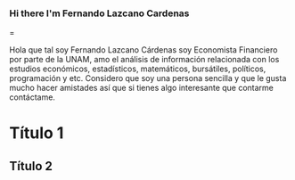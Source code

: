 ### Hi there  I'm Fernando Lazcano Cardenas 
=

Hola que tal soy Fernando Lazcano Cárdenas soy Economista Financiero por parte de la UNAM, amo el análisis de información relacionada con los estudios económicos, estadísticos, matemáticos, bursátiles, políticos, programación y etc.  Considero que soy una persona sencilla y que le gusta mucho hacer amistades así que si tienes algo interesante que contarme contáctame. 


Título 1
=
Título 2
-
